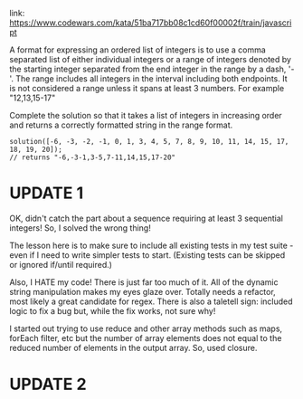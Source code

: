 link: <https://www.codewars.com/kata/51ba717bb08c1cd60f00002f/train/javascript>

A format for expressing an ordered list of integers is to use a comma separated list of either individual integers or a range of integers denoted by the starting integer separated from the end integer in the range by a dash, '-'. The range includes all integers in the interval including both endpoints. It is not considered a range unless it spans at least 3 numbers. For example "12,13,15-17"

Complete the solution so that it takes a list of integers in increasing order and returns a correctly formatted string in the range format.

```
solution([-6, -3, -2, -1, 0, 1, 3, 4, 5, 7, 8, 9, 10, 11, 14, 15, 17, 18, 19, 20]);
// returns "-6,-3-1,3-5,7-11,14,15,17-20"
```

# UPDATE 1

OK, didn't catch the part about a sequence requiring at least 3 sequential integers! So, I solved the wrong thing!

The lesson here is to make sure to include all existing tests in my test suite - even if I need to write simpler tests to start. (Existing tests can be skipped or ignored if/until required.)

Also, I HATE my code! There is just far too much of it. All of the dynamic string manipulation makes my eyes glaze over. Totally needs a refactor, most likely a great candidate for regex. There is also a taletell sign: included logic to fix a bug but, while the fix works, not sure why!

I started out trying to use reduce and other array methods such as maps, forEach filter, etc but the number of array elements does not equal to the reduced number of elements in the output array. So, used closure.

# UPDATE 2
